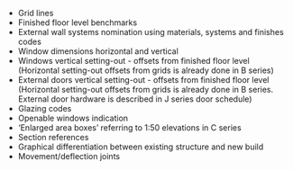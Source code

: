 - Grid lines
- Finished floor level benchmarks
- External wall systems nomination using materials, systems and finishes codes
- Window dimensions horizontal and vertical
- Windows vertical setting-out - offsets from finished floor level
(Horizontal setting-out offsets from grids is already done in B series)
- External doors vertical setting-out - offsets from finished floor level
(Horizontal setting-out offsets from grids is already done in B series.
External door hardware is described in J series door schedule)
- Glazing codes
- Openable windows indication
- ‘Enlarged area boxes’ referring to 1:50 elevations in C series
- Section references
- Graphical differentiation between existing structure and new build
- Movement/deflection joints